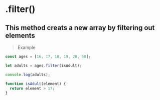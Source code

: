 # .filter()

## This method creats a new array by filtering out elements

> Example

```js
const ages = [16, 17, 18, 19, 20, 60];

let adults = ages.filter(isAdult);

console.log(adults);

function isAdult(element) {
  return element > 17;
}
```
